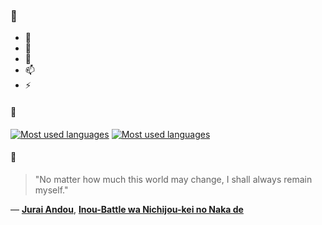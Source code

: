 ### 👋

- 🔭
- 🌱
- 💬
- 📫
- ⚡

#### 🧏

[![Most used languages](https://github-readme-stats-aynah.vercel.app/api/top-langs/?username=aynh&theme=solarized-dark&langs_count=6&layout=compact&hide_title=true)](https://github.com/anuraghazra/github-readme-stats#gh-dark-mode-only)
[![Most used languages](https://github-readme-stats-aynah.vercel.app/api/top-langs/?username=aynh&theme=solarized-light&langs_count=6&layout=compact&hide_title=true)](https://github.com/anuraghazra/github-readme-stats#gh-light-mode-only)

#### 💬

> "No matter how much this world may change, I shall always remain myself."

&mdash; [**Jurai Andou**](https://myanimelist.net/character.php?q=Jurai%20Andou&cat=character), [**Inou-Battle wa Nichijou-kei no Naka de**](https://myanimelist.net/search/all?q=Inou-Battle%20wa%20Nichijou-kei%20no%20Naka%20de&cat=all)
